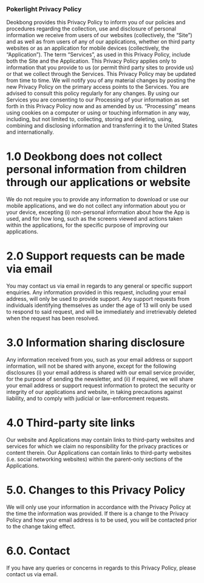 ### Pokerlight Privacy Policy

Deokbong provides this Privacy Policy to inform you of our policies and procedures regarding the collection, use and disclosure of personal information we receive from users of our websites (collectively, the “Site”) and as well as from users of any of our applications, whether on third party websites or as an application for mobile devices (collectively, the “Application”). The term “Services”, as used in this Privacy Policy, include both the Site and the Application. This Privacy Policy applies only to information that you provide to us (or permit third party sites to provide us) or that we collect through the Services. This Privacy Policy may be updated from time to time. We will notify you of any material changes by posting the new Privacy Policy on the primary access points to the Services. You are advised to consult this policy regularly for any changes.
By using our Services you are consenting to our Processing of your information as set forth in this Privacy Policy now and as amended by us. “Processing” means using cookies on a computer or using or touching information in any way, including, but not limited to, collecting, storing and deleting, using, combining and disclosing information and transferring it to the United States and internationally.

# 1.0 Deokbong does not collect personal information from children through our applications or website
We do not require you to provide any information to download or use our mobile applications, and we do not collect any information about you or your device, excepting
(i) non-personal information about how the App is used, and for how long, such as the screens viewed and actions taken within the applications, for the specific purpose of improving our applications.

# 2.0 Support requests can be made via email
You may contact us via email in regards to any general or specific support enquiries. Any information provided in this request, including your email address, will only be used to provide support. Any support requests from individuals identifying themselves as under the age of 13 will only be used to respond to said request, and will be immediately and irretrievably deleted when the request has been resolved.

# 3.0 Information sharing disclosure
Any information received from you, such as your email address or support information, will not be shared with anyone, except for the following disclosures
(i) your email address is shared with our email service provider, for the purpose of sending the newsletter, and
(ii) if required, we will share your email address or support request information to protect the security or integrity of our applications and website, in taking precautions against liability, and to comply with judicial or law-enforcement requests.

# 4.0 Third-party site links
Our website and Applications may contain links to third-party websites and services for which we claim no responsibility for the privacy practices or content therein. Our Applications can contain links to third-party websites (i.e. social networking websites) within the parent-only sections of the Applications.

# 5.0. Changes to this Privacy Policy
We will only use your information in accordance with the Privacy Policy at the time the information was provided. If there is a change to the Privacy Policy and how your email address is to be used, you will be contacted prior to the change taking effect.

# 6.0. Contact
If you have any queries or concerns in regards to this Privacy Policy, please contact us via email.







